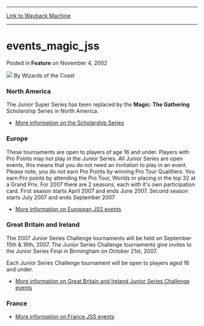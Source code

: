 
---
[Link to Wayback Machine](https://web.archive.org/web/20211025014758/https://magic.wizards.com/en/articles/archive/feature/eventsmagicjss-2002-11-04)

[_metadata_:wayback_url]:- "https://magic.wizards.com/en/articles/archive/feature/eventsmagicjss-2002-11-04"
[_metadata_:wayback_raw_url]:- "https://web.archive.org/web/20211025014758id_/https://magic.wizards.com/en/articles/archive/feature/eventsmagicjss-2002-11-04"
[_metadata_:wayback_capture_timestamp]:- "2021-10-25 01:47:58+00:00"
[_metadata_:publish_date]:- "2002-11-04"
[_metadata_:description]:- "North AmericaThe Junior Super Series has been replaced by the Magic: The Gathering Scholarship Series in North America.More information on the Scholarship SeriesEurope These tournaments are open to players of age 16 and under. Players with Pro Points may not play in the Junior Series. All Junior Series are open events, this means that you do not need an invitation to play in"
[_metadata_:generator]:- "Drupal 7 (http://drupal.org)"
---


events\_magic\_jss
==================



 Posted in **Feature**
 on November 4, 2002 






![](https://media.magic.wizards.com/styles/auth_small/public/images/person/wizards_author.jpg)
By Wizards of the Coast











### North America

The Junior Super Series has been replaced by the **Magic: The Gathering** Scholarship Series in North America.

- [More information on the Scholarship Series](http://archive.wizards.com/Magic/Magazine/Article.aspx?x=mtgcom/events/mss)
### Europe

 These tournaments are open to players of age 16 and under. Players with Pro Points may not play in the Junior Series. All Junior Series are open events, this means that you do not need an invitation to play in an event. Please note, you do not earn Pro Points by winning Pro Tour Qualifiers. You earn Pro points by attending the Pro Tour, Worlds or placing in the top 32 at a Grand Prix. For 2007 there are 2 seasons, each with it's own participation card. First season starts April 2007 and ends June 2007. Second season starts July 2007 and ends September 2007

- [More information on European JSS events](/en/node/731636)
### Great Britain and Ireland

The 2007 Junior Series Challenge tournaments will be held on September 15th & 16th, 2007. The Junior Series Challenge tournaments give invites to the Junior Series Final in Birmingham on October 21st, 2007.

Each Junior Series Challenge tournament will be open to players aged 16 and under.

- [More information on Great Britain and Ireland Junior Series Challenge events](http://archive.wizards.com/Magic/Magazine/Article.aspx?x=events/jss/uk)
### France

- [More information on France JSS events](http://archive.wizards.com/Magic/Magazine/Article.aspx?x=events/magic/jssfr)






